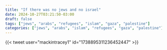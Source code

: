 ```yaml
---
title: "If there was no jews and no israel"
date: 2024-10-27T03:21:50-03:00
draft: false
tags: ["jews", "arabs", "refugees", "islam", "gaza", "palestine"]
categories: ["jews", "arabs", "islam", "refugees", "gaza", "palestine"]
---
```


{{< tweet user="mackintracey1" id="1738895311236452447" >}}
